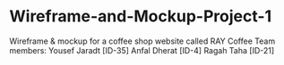 # Wireframe-and-Mockup-Project-1
Wireframe &amp; mockup for a coffee shop website called RAY Coffee Team members: Yousef Jaradt [ID-35] Anfal Dherat [ID-4] Ragah Taha [ID-21]
